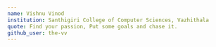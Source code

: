 ```yaml
---
name: Vishnu Vinod
institution: Santhigiri College of Computer Sciences, Vazhithala
quote: Find your passion, Put some goals and chase it.
github_user: the-vv
---
```


